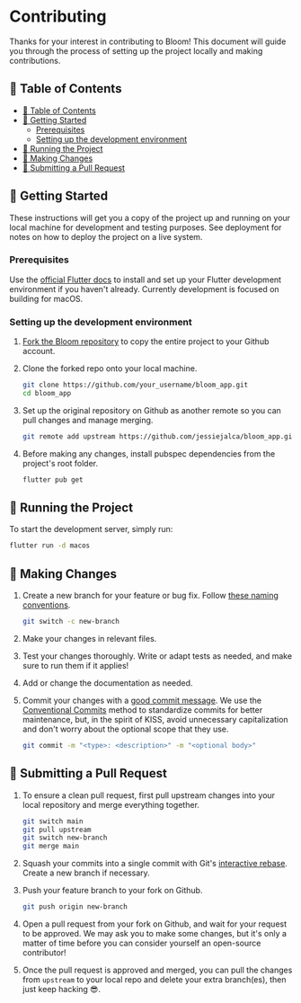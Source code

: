 # Contributing

Thanks for your interest in contributing to Bloom! This document will guide you through the process of setting up the project locally and making contributions.

## 📖 Table of Contents

+ [📖 Table of Contents](#-table-of-contents)
+ [🌱 Getting Started](#-getting-started)
  + [Prerequisites](#prerequisites)
  + [Setting up the development environment](#setting-up-the-development-environment)
+ [🏃 Running the Project](#-running-the-project)
+ [🔄 Making Changes](#-making-changes)
+ [🚀 Submitting a Pull Request](#-submitting-a-pull-request)

## 🌱 Getting Started

These instructions will get you a copy of the project up and running on your local machine for development and testing purposes. See deployment for notes on how to deploy the project on a live system.

### Prerequisites

Use the [official Flutter docs](https://docs.flutter.dev/get-started/install) to install and set up your Flutter development environment if you haven't already. Currently development is focused on building for macOS.

### Setting up the development environment

1. [Fork the Bloom repository](https://docs.github.com/en/pull-requests/collaborating-with-pull-requests/working-with-forks/fork-a-repo) to copy the entire project to your Github account.

2. Clone the forked repo onto your local machine.

    ```sh
    git clone https://github.com/your_username/bloom_app.git
    cd bloom_app
    ```

3. Set up the original repository on Github as another remote so you can pull changes and manage merging.

    ```sh
    git remote add upstream https://github.com/jessiejalca/bloom_app.git
    ```

4. Before making any changes, install pubspec dependencies from the project's root folder.

    ```sh
    flutter pub get
    ```

## 🏃 Running the Project

To start the development server, simply run:

 ```sh
 flutter run -d macos
 ```

## 🔄 Making Changes

1. Create a new branch for your feature or bug fix. Follow [these naming conventions](https://medium.com/@abhay.pixolo/naming-conventions-for-git-branches-a-cheatsheet-8549feca2534).

    ```sh
    git switch -c new-branch
    ```

2. Make your changes in relevant files.
3. Test your changes thoroughly. Write or adapt tests as needed, and make sure to run them if it applies!
4. Add or change the documentation as needed.
5. Commit your changes with a [good commit message](https://developer.vonage.com/en/blog/how-to-write-a-great-git-commit-message). We use the [Conventional Commits](https://www.conventionalcommits.org/en/v1.0.0-beta.2/) method to standardize commits for better maintenance, but, in the spirit of KISS, avoid unnecessary capitalization and don't worry about the optional scope that they use.

    ```sh
    git commit -m "<type>: <description>" -m "<optional body>"
    ```

## 🚀 Submitting a Pull Request

1. To ensure a clean pull request, first pull upstream changes into your local repository and merge everything together.

    ```sh
    git switch main
    git pull upstream
    git switch new-branch
    git merge main
    ```

2. Squash your commits into a single commit with Git's [interactive rebase](https://docs.github.com/en/get-started/using-git/about-git-rebase). Create a new branch if necessary.
3. Push your feature branch to your fork on Github.

    ```sh
    git push origin new-branch
    ```

4. Open a pull request from your fork on Github, and wait for your request to be approved. We may ask you to make some changes, but it's only a matter of time before you can consider yourself an open-source contributor!
5. Once the pull request is approved and merged, you can pull the changes from `upstream` to your local repo and delete your extra branch(es), then just keep hacking 😎.
